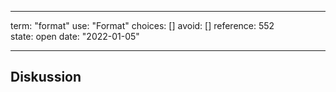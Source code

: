 
---
term:      "format"
use:       "Format"
choices:   []
avoid:     []
reference: 552        
state:     open
date:      "2022-01-05"

---

## Diskussion

